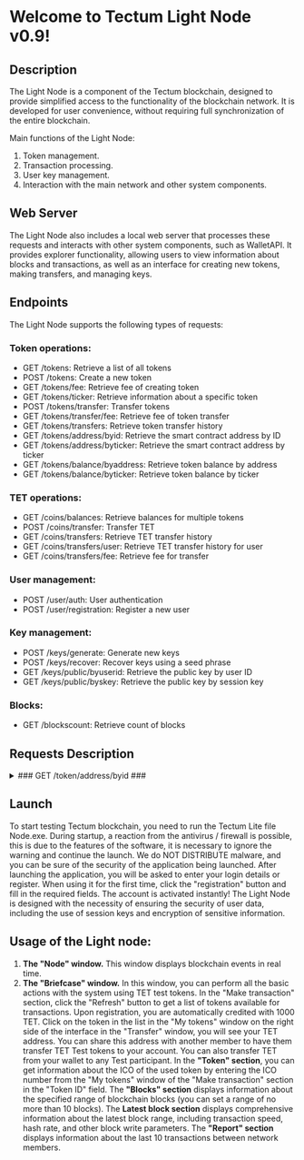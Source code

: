 # Welcome to Tectum Light Node v0.9! #

## Description ##

The Light Node is a component of the Tectum blockchain, designed to provide simplified access to the functionality of the blockchain network. It is developed for user convenience, without requiring full synchronization of the entire blockchain.

Main functions of the Light Node:
1. Token management.
2. Transaction processing.
3. User key management.
4. Interaction with the main network and other system components.

## Web Server ##
The Light Node also includes a local web server that processes these requests and interacts with other system components, such as WalletAPI.
It provides explorer functionality, allowing users to view information about blocks and transactions, as well as an interface for creating new tokens, making transfers, and managing keys.

## Endpoints ##

The Light Node supports the following types of requests:

### Token operations: ###

-   GET /tokens: Retrieve a list of all tokens
-   POST /tokens: Create a new token
-   GET /tokens/fee: Retrieve fee of creating token
-   GET /tokens/ticker: Retrieve information about a specific token
-   POST /tokens/transfer: Transfer tokens
-   GET /tokens/transfer/fee: Retrieve fee of token transfer
-   GET /tokens/transfers: Retrieve token transfer history
-   GET /tokens/address/byid: Retrieve the smart contract address by ID
-   GET /tokens/address/byticker: Retrieve the smart contract address by ticker
-   GET /tokens/balance/byaddress: Retrieve token balance by address
-   GET /tokens/balance/byticker: Retrieve token balance by ticker

### TET operations: ###

-   GET /coins/balances: Retrieve balances for multiple tokens
-   POST /coins/transfer: Transfer TET
-   GET /coins/transfers: Retrieve TET transfer history
-   GET /coins/transfers/user: Retrieve TET transfer history for user
-   GET /coins/transfers/fee: Retrieve fee for transfer

### User management: ###

-   POST /user/auth: User authentication
-   POST /user/registration: Register a new user

### Key management: ###

-   POST /keys/generate: Generate new keys
-   POST /keys/recover: Recover keys using a seed phrase
-   GET /keys/public/byuserid: Retrieve the public key by user ID
-   GET /keys/public/byskey: Retrieve the public key by session key

### Blocks: ###

-   GET /blockscount: Retrieve count of blocks


## Requests Description ##

<details>
<summary>### GET /token/address/byid ###</summary>

#### Purpose ####
Retrieve the smart contract address by its ID.

#### Request Description ####


#### Purpose ####

**Method:** `` GET ``

**URL:** `` /token/address/byid ``

#### Request Parameters ####

| Parameter | Required     | Location                | Data Type | Constraints |Description |
| :-------- | :------- | :------------------------- |:-------- | :-------- | :-------- | 
| smart_id | Yes | query | Integer| Positive value | The unique ID of the smart contract |

#### Example Request ####

```
  GET /token/address/byid?smart_id=24
```

#### Response Parameters ####

**Successful Response**

**HTTP Status Code:** ``200 OK``

| Parameter | Required     | Data Type                       | Constraints | Description |
| :-------- | :------- | :-------------------------------- | :-------- | :-------- |
| smart_address      | Yes | String | Valid address format | The smart contract's address |

#### Example Successful Response ####

```json
{
  "smart_address": "0x211865ed10ce8b42ed3ddf63302c7b3d4b7d68d2"
}
```

#### Error Response ####

**Common Error Response Structure**
| Parameter | Required | Data Type | Description |
| :-------- | :------- | :-------- | :--------   |
| error     | Yes      | String    | Error code  |
| message   | Yes    | String    | Error description  |

#### Error Codes ####

| Error Code | HTTP Status Code | Error Description |
| :--------  | :-------         | :--------        | 
| VALIDATION_FAILED | 400 Bad Request | Invalid smart contract ID | 

#### Example Error Response ####

```json
{
  "error": "VALIDATION_FAILED",
  "message": "invalid smart ID"
}

```

#### Workflow ####
1. The user sends a request with the smart contract ID.
2. The server returns the smart contract address if the ID is valid.
3. If the ID is invalid, the server returns an error with details.

</details>

## Launch ##
To start testing Tectum blockchain, you need to run the Tectum Lite file Node.exe. During startup, a reaction from the antivirus / firewall is possible, this is due to the features of the software, it is necessary to ignore the warning and continue the launch. We do NOT DISTRIBUTE malware, and you can be sure of the security of the application being launched.
After launching the application, you will be asked to enter your login details or register. When using it for the first time, click the "registration" button and fill in the required fields. The account is activated instantly!
The Light Node is designed with the necessity of ensuring the security of user data, including the use of session keys and encryption of sensitive information.



## Usage of the Light node: ##
1.	__The "Node" window.__ 
This window displays blockchain events in real time.
2.	__The "Briefcase" window.__
In this window, you can perform all the basic actions with the system using TET test tokens. In the "Make transaction" section, click the "Refresh" button to get a list of tokens available for transactions. 
Upon registration, you are automatically credited with 1000 TET. Click on the token in the list in the "My tokens" window on the right side of the interface in the "Transfer" window, you will see your TET address. You can share this address with another member to have them transfer TET Test tokens to your account. You can also transfer TET from your wallet to any Test participant.
In the __"Token" section__, you can get information about the ICO of the used token by entering the ICO number from the "My tokens" window of the "Make transaction" section in the "Token ID" field.
The __"Blocks" section__ displays information about the specified range of blockchain blocks (you can set a range of no more than 10 blocks).
The __Latest block section__ displays comprehensive information about the latest block range, including transaction speed, hash rate, and other block write parameters.
The __"Report" section__ displays information about the last 10 transactions between network members.
